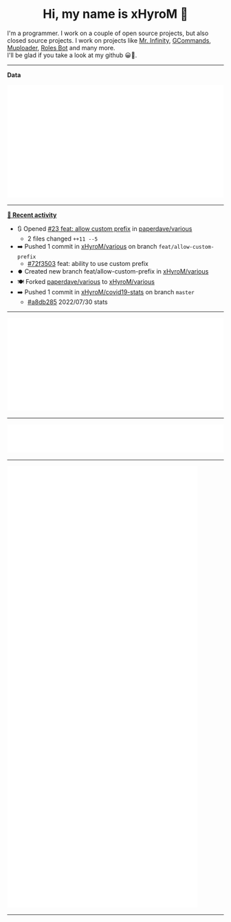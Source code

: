 <p align="center">
    <!-- <img src="https://avatars.githubusercontent.com/u/56601352" width="192" alt="hyro's pfp" /> -->
    <h1 align="center">Hi, my name is xHyroM 👋</h1>
</p>

I'm a programmer. I work on a couple of open source projects, but also closed source projects. I work on projects like [Mr. Infinity](https://discord.com/oauth2/authorize?client_id=720321585625694239&scope=bot%20applications.commands&permissions=8&redirect_uri=https://blobs.gq/imanager&prompt=consent&response_type=code), [GCommands](https://github.com/Garlic-Team/GCommands), [Muploader](https://github.com/xHyroM/Muploader), [Roles Bot](https://github.com/xHyroM/roles-bot) and many more.  
I'll be glad if you take a look at my github 😀👀.

___
**Data**

<img src="https://github.com/xHyroM/xHyroM/blob/master/.cache/base.svg">

___

**[📰 Recent activity](https://github.com/xHyroM)**
* 🔃 Opened [#23 feat: allow custom prefix](https://github.com/paperdave/various/pull/23) in [paperdave/various](https://github.com/paperdave/various)
  * 2 files changed `++11 --5`
* ➡️ Pushed 1 commit in [xHyroM/various](https://github.com/xHyroM/various) on branch `feat/allow-custom-prefix`
  * [#72f3503](https://github.com/xHyroM/various/commit/72f3503) feat: ability to use custom prefix
* ⏺️ Created new branch feat/allow-custom-prefix in [xHyroM/various](https://github.com/xHyroM/various)
* 🍽️ Forked [paperdave/various](https://github.com/paperdave/various) to [xHyroM/various](https://github.com/xHyroM/various)
* ➡️ Pushed 1 commit in [xHyroM/covid19-stats](https://github.com/xHyroM/covid19-stats) on branch `master`
  * [#a8db285](https://github.com/xHyroM/covid19-stats/commit/a8db285) 2022/07/30 stats


___

<img src="https://github.com/xHyroM/xHyroM/blob/master/.cache/isocalendar.svg">

___

<img src="https://github.com/xHyroM/xHyroM/blob/master/.cache/languages.svg">

___

<img src="https://github.com/xHyroM/xHyroM/blob/master/.cache/achievements.svg">

___
